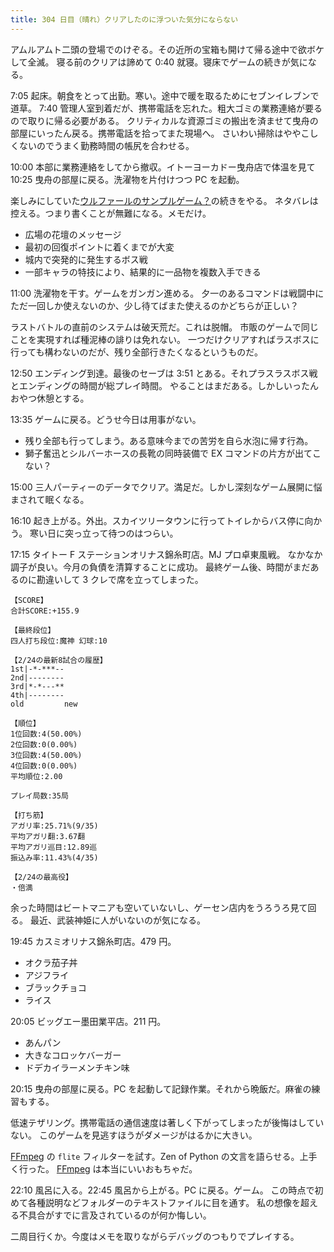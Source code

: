 ```yaml
---
title: 304 日目（晴れ）クリアしたのに浮ついた気分にならない
---
```


アムルアムト二頭の登場でのけぞる。その近所の宝箱も開けて帰る途中で欲ボケして全滅。
寝る前のクリアは諦めて 0:40 就寝。寝床でゲームの続きが気になる。

7:05 起床。朝食をとって出勤。寒い。途中で暖を取るためにセブンイレブンで道草。
7:40 管理人室到着だが、携帯電話を忘れた。粗大ゴミの業務連絡が要るので取りに帰る必要がある。
クリティカルな資源ゴミの搬出を済ませて曳舟の部屋にいったん戻る。携帯電話を拾ってまた現場へ。
さいわい掃除はややこしくないのでうまく勤務時間の帳尻を合わせる。

10:00 本部に業務連絡をしてから撤収。イトーヨーカドー曳舟店で体温を見て
10:25 曳舟の部屋に戻る。洗濯物を片付けつつ PC を起動。

楽しみにしていた[ウルファールのサンプルゲーム？][bshf21b]の続きをやる。
ネタバレは控える。つまり書くことが無難になる。メモだけ。

* 広場の花壇のメッセージ
* 最初の回復ポイントに着くまでが大変
* 城内で突発的に発生するボス戦
* 一部キャラの特技により、結果的に一品物を複数入手できる

11:00 洗濯物を干す。ゲームをガンガン進める。
夕一のあるコマンドは戦闘中にただ一回しか使えないのか、少し待てばまた使えるのかどちらが正しい？

ラストバトルの直前のシステムは破天荒だ。これは脱帽。
市販のゲームで同じことを実現すれば種泥棒の誹りは免れない。
一つだけクリアすればラスボスに行っても構わないのだが、残り全部行きたくなるというものだ。

12:50 エンディング到達。最後のセーブは 3:51 とある。それプラスラスボス戦とエンディングの時間が総プレイ時間。
やることはまだある。しかしいったんおやつ休憩とする。

13:35 ゲームに戻る。どうせ今日は用事がない。

* 残り全部も行ってしまう。ある意味今までの苦労を自ら水泡に帰す行為。
* 獅子奮迅とシルバーホースの長靴の同時装備で EX コマンドの片方が出てこない？

15:00 三人パーティーのデータでクリア。満足だ。しかし深刻なゲーム展開に悩まされて眠くなる。

16:10 起き上がる。外出。スカイツリータウンに行ってトイレからバス停に向かう。
寒い日に突っ立って待つのはつらい。

17:15 タイトー F ステーションオリナス錦糸町店。MJ プロ卓東風戦。
なかなか調子が良い。今月の負債を清算することに成功。
最終ゲーム後、時間がまだあるのに勘違いして 3 クレで席を立ってしまった。

```text
【SCORE】
合計SCORE:+155.9

【最終段位】
四人打ち段位:魔神 幻球:10

【2/24の最新8試合の履歴】
1st|-*-***--
2nd|--------
3rd|*-*---**
4th|--------
old         new

【順位】
1位回数:4(50.00%)
2位回数:0(0.00%)
3位回数:4(50.00%)
4位回数:0(0.00%)
平均順位:2.00

プレイ局数:35局

【打ち筋】
アガリ率:25.71%(9/35)
平均アガリ翻:3.67翻
平均アガリ巡目:12.89巡
振込み率:11.43%(4/35)

【2/24の最高役】
・倍満
```

余った時間はビートマニアも空いていないし、ゲーセン店内をうろうろ見て回る。
最近、武装神姫に人がいないのが気になる。

19:45 カスミオリナス錦糸町店。479 円。

* オクラ茄子丼
* アジフライ
* ブラックチョコ
* ライス

20:05 ビッグエー墨田業平店。211 円。

* あんパン
* 大きなコロッケバーガー
* ドデカイラーメンチキン味

20:15 曳舟の部屋に戻る。PC を起動して記録作業。それから晩飯だ。麻雀の練習もする。

低速テザリング。携帯電話の通信速度は著しく下がってしまったが後悔はしていない。
このゲームを見逃すほうがダメージがはるかに大きい。

[FFmpeg] の `flite` フィルターを試す。Zen of Python の文言を語らせる。上手く行った。
[FFmpeg] は本当にいいおもちゃだ。

22:10 風呂に入る。22:45 風呂から上がる。PC に戻る。ゲーム。
この時点で初めて各種説明などフォルダーのテキストファイルに目を通す。
私の想像を超える不具合がすでに言及されているのが何か悔しい。

二周目行くか。今度はメモを取りながらデバッグのつもりでプレイする。

<!--
メモ

* パオーム：クロエとスーリオン
* メルホース：ホーリィとウルフ
* リオーネ：マールマリィとココ
* ファルコ：ロズモンドとビビアン
-->

[bshf21b]: https://wodifes.net/game/show/446
[FFmpeg]: <https://ffmpeg.org/ffmpeg.html>
